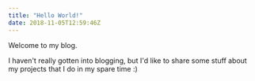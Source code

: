 ```yaml
---
title: "Hello World!"
date: 2018-11-05T12:59:46Z
---
```


Welcome to my blog.

I haven't really gotten into blogging, but I'd like to share some
stuff about my projects that I do in my spare time :)
